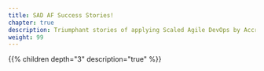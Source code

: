 ```yaml
---
title: SAD AF Success Stories!
chapter: true
description: Triumphant stories of applying Scaled Agile DevOps by Accredited Facilitators!
weight: 99
---
```


{{% children depth="3" description="true" %}}
